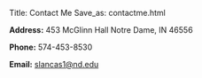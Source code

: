 Title: Contact Me
Save_as: contactme.html

**Address:** 
	453 McGlinn Hall
	Notre Dame, IN 46556

**Phone:** 574-453-8530

**Email:** slancas1@nd.edu

